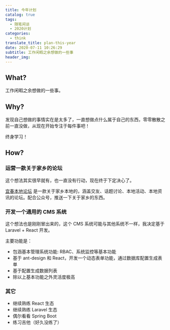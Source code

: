 ```yaml
---
title: 今年计划
catalog: true
tags:
  - 随笔闲谈
  - 2020计划
categories:
  - think
translate_title: plan-this-year
date: 2020-07-11 10:26:29
subtitle: 工作闲暇之余想做的一些事
header_img:
---
```


## What?

工作闲暇之余想做的一些事。

## Why?

发现自己想做的事情实在是太多了，一直想做点什么属于自己的东西，零零散散之前一直没做，从现在开始专注于每件事吧！

终身学习！

## How?

### 运营一款关于家乡的论坛

这个想法其实很早就有，也一直没有行动，现在终于下定决心了。

[宜春本地论坛](https://www.yichunbendi.com) 是一款关于家乡本地的，涵盖交友、话题讨论、本地活动、本地资讯的论坛。配合公众号，推送一下关于家乡的东西。

### 开发一个通用的 CMS 系统

这个想法也是刚刚冒出来的，这个 CMS 系统可能与其他系统不一样，我决定基于 Laravel + React 开发。

主要功能是：

- 包涵基本管理系统功能: RBAC、系统监控等基本功能
- 基于 ant-design 和 React，开发一个动态表单功能，通过数据库配置生成表单
- 基于配置生成数据列表
- 除以上基本功能之外灵活度极高

### 其它

- 继续熟练 React 生态
- 继续熟练 Laravel 生态
- 偶尔看看 Spring Boot
- 练习吉他（好久没练了）
